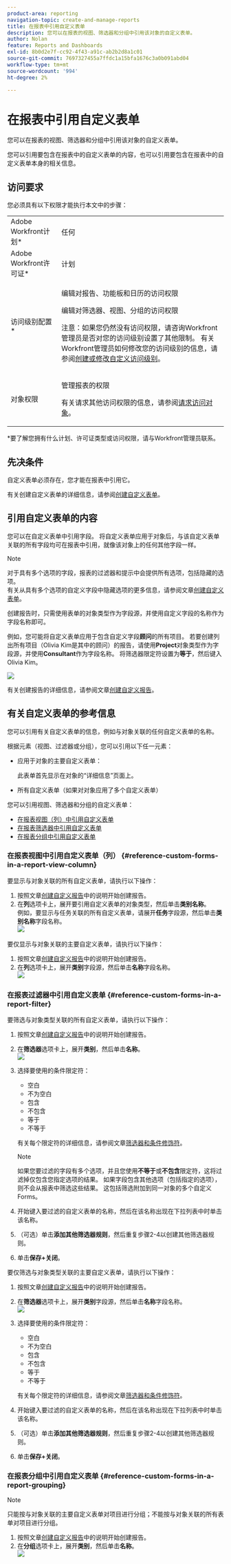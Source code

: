```yaml
---
product-area: reporting
navigation-topic: create-and-manage-reports
title: 在报表中引用自定义表单
description: 您可以在报表的视图、筛选器和分组中引用该对象的自定义表单。
author: Nolan
feature: Reports and Dashboards
exl-id: 8b0d2e7f-cc92-4f43-a91c-ab2b2d8a1c01
source-git-commit: 7697327455a7ffdc1a15bfa1676c3a0b091abd04
workflow-type: tm+mt
source-wordcount: '994'
ht-degree: 2%

---
```


# 在报表中引用自定义表单

您可以在报表的视图、筛选器和分组中引用该对象的自定义表单。

您可以引用要包含在报表中的自定义表单的内容，也可以引用要包含在报表中的自定义表单本身的相关信息。

## 访问要求

您必须具有以下权限才能执行本文中的步骤：

<table style="table-layout:auto"> 
 <col> 
 <col> 
 <tbody> 
  <tr> 
   <td role="rowheader">Adobe Workfront计划*</td> 
   <td> <p>任何</p> </td> 
  </tr> 
  <tr> 
   <td role="rowheader">Adobe Workfront许可证*</td> 
   <td> <p>计划 </p> </td> 
  </tr> 
  <tr> 
   <td role="rowheader">访问级别配置*</td> 
   <td> <p>编辑对报告、功能板和日历的访问权限</p> <p>编辑对筛选器、视图、分组的访问权限</p> <p>注意：如果您仍然没有访问权限，请咨询Workfront管理员是否对您的访问级别设置了其他限制。 有关Workfront管理员如何修改您的访问级别的信息，请参阅<a href="../../../administration-and-setup/add-users/configure-and-grant-access/create-modify-access-levels.md" class="MCXref xref">创建或修改自定义访问级别</a>。</p> </td> 
  </tr> 
  <tr> 
   <td role="rowheader">对象权限</td> 
   <td> <p>管理报表的权限</p> <p>有关请求其他访问权限的信息，请参阅<a href="../../../workfront-basics/grant-and-request-access-to-objects/request-access.md" class="MCXref xref">请求访问对象</a>。</p> </td> 
  </tr> 
 </tbody> 
</table>

&#42;要了解您拥有什么计划、许可证类型或访问权限，请与Workfront管理员联系。

## 先决条件

自定义表单必须存在，您才能在报表中引用它。

有关创建自定义表单的详细信息，请参阅[创建自定义表单](/help/quicksilver/administration-and-setup/customize-workfront/create-manage-custom-forms/form-designer/design-a-form/design-a-form.md)。

## 引用自定义表单的内容

您可以在自定义表单中引用字段。 将自定义表单应用于对象后，与该自定义表单关联的所有字段均可在报表中引用，就像该对象上的任何其他字段一样。

>[!NOTE]
>
>对于具有多个选项的字段，报表的过滤器和提示中会提供所有选项，包括隐藏的选项。\
>有关从具有多个选项的自定义字段中隐藏选项的更多信息，请参阅文章[创建自定义表单](/help/quicksilver/administration-and-setup/customize-workfront/create-manage-custom-forms/form-designer/design-a-form/design-a-form.md)。

创建报告时，只需使用表单的对象类型作为字段源，并使用自定义字段的名称作为字段名称即可。

例如，您可能将自定义表单应用于包含自定义字段&#x200B;**顾问**&#x200B;的所有项目。 若要创建列出所有项目（Olivia Kim是其中的顾问）的报告，请使用&#x200B;**Project**&#x200B;对象类型作为字段源，并使用&#x200B;**Consultant**&#x200B;作为字段名称。 将筛选器限定符设置为&#x200B;**等于**，然后键入Olivia Kim。

![](assets/qs-consultant-filter-example-350x126.png)

有关创建报告的详细信息，请参阅文章[创建自定义报告](../../../reports-and-dashboards/reports/creating-and-managing-reports/create-custom-report.md)。

## 有关自定义表单的参考信息

您可以引用有关自定义表单的信息，例如与对象关联的任何自定义表单的名称。

根据&#x200B;元素（视图、过滤器或分组），您可以引用以下任一元素：

* 应用于对象的主要自定义表单：

  此表单首先显示在对象的“详细信息”页面上。

* 所有自定义表单（如果对对象应用了多个自定义表单）

您可以引用视图、筛选器和分组的自定义表单：

* [在报表视图（列）中引用自定义表单](#reference-custom-forms-in-a-report-view-column)
* [在报表筛选器中引用自定义表单](#reference-custom-forms-in-a-report-filter)
* [在报表分组中引用自定义表单](#reference-custom-forms-in-a-report-grouping)

### 在报表视图中引用自定义表单（列） {#reference-custom-forms-in-a-report-view-column}

要显示与对象关联的所有自定义表单，请执行以下操作：

1. 按照文章[创建自定义报告](../../../reports-and-dashboards/reports/creating-and-managing-reports/create-custom-report.md)中的说明开始创建报告。
1. 在&#x200B;**列**&#x200B;选项卡上，展开要引用自定义表单的对象类型，然后单击&#x200B;**类别名称**。\
   例如，要显示与任务关联的所有自定义表单，请展开&#x200B;**任务**&#x200B;字段源，然后单击&#x200B;**类别名称**&#x200B;字段名称。\
   ![](assets/qs-category-name-column-350x267.png)

要仅显示与对象关联的主要自定义表单，请执行以下操作：

1. 按照文章[创建自定义报告](../../../reports-and-dashboards/reports/creating-and-managing-reports/create-custom-report.md)中的说明开始创建报告。
1. 在&#x200B;**列**&#x200B;选项卡上，展开&#x200B;**类别**&#x200B;字段源，然后单击&#x200B;**名称**&#x200B;字段名称。\
   ![](assets/qs-category-name-column-2-350x248.png)

### 在报表过滤器中引用自定义表单 {#reference-custom-forms-in-a-report-filter}

要筛选与对象类型关联的所有自定义表单，请执行以下操作：

1. 按照文章[创建自定义报告](../../../reports-and-dashboards/reports/creating-and-managing-reports/create-custom-report.md)中的说明开始创建报告。
1. 在&#x200B;**筛选器**&#x200B;选项卡上，展开&#x200B;**类别**，然后单击&#x200B;**名称**。\
   ![](assets/qs-categories-name-filter-350x311.png)

1. 选择要使用的条件限定符：

   * 空白
   * 不为空白
   * 包含
   * 不包含
   * 等于
   * 不等于

   有关每个限定符的详细信息，请参阅文章[筛选器和条件修饰符](../../../reports-and-dashboards/reports/reporting-elements/filter-condition-modifiers.md)。

   >[!NOTE]
   >
   >如果您要过滤的字段有多个选项，并且您使用&#x200B;**不等于**&#x200B;或&#x200B;**不包含**&#x200B;限定符，这将过滤掉仅包含您指定选项的结果。 如果字段包含其他选项（包括指定的选项），则不会从报表中筛选这些结果。 这包括筛选附加到同一对象的多个自定义Forms。

1. 开始键入要过滤的自定义表单的名称，然后在该名称出现在下拉列表中时单击该名称。
1. （可选）单击&#x200B;**添加其他筛选器规则**，然后重复步骤2-4以创建其他筛选器规则。
1. 单击&#x200B;**保存+关闭**。

要仅筛选与对象类型关联的主要自定义表单，请执行以下操作：

1. 按照文章[创建自定义报告](../../../reports-and-dashboards/reports/creating-and-managing-reports/create-custom-report.md)中的说明开始创建报告。
1. 在&#x200B;**筛选器**&#x200B;选项卡上，展开&#x200B;**类别**&#x200B;字段源，然后单击&#x200B;**名称**&#x200B;字段名称。\
   ![](assets/qs-category-name-filter-350x437.png)

1. 选择要使用的条件限定符：

   * 空白
   * 不为空白
   * 包含
   * 不包含
   * 等于
   * 不等于

   有关每个限定符的详细信息，请参阅文章[筛选器和条件修饰符](../../../reports-and-dashboards/reports/reporting-elements/filter-condition-modifiers.md)。

1. 开始键入要过滤的自定义表单的名称，然后在该名称出现在下拉列表中时单击该名称。
1. （可选）单击&#x200B;**添加其他筛选器规则**，然后重复步骤2-4以创建其他筛选器规则。
1. 单击&#x200B;**保存+关闭**。

### 在报表分组中引用自定义表单 {#reference-custom-forms-in-a-report-grouping}

>[!NOTE]
>
>只能按与对象关联的主要自定义表单对项目进行分组；不能按与对象关联的所有表单对项目进行分组。

1. 按照文章[创建自定义报告](../../../reports-and-dashboards/reports/creating-and-managing-reports/create-custom-report.md)中的说明开始创建报告。
1. 在&#x200B;**分组**&#x200B;选项卡上，展开&#x200B;**类别**，然后单击&#x200B;**名称**。\
   ![](assets/qs-category-name-grouping-350x373.png)
